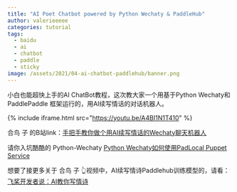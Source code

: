 ```yaml
---
title: "AI Poet Chatbot powered by Python Wechaty & PaddleHub"
author: valerieeeee
categories: tutorial
tags:
  - baidu
  - ai
  - chatbot
  - paddle
  - sticky
image: /assets/2021/04-ai-chatbot-paddlehub/banner.png
---
```


小白也能超快上手的AI ChatBot教程，这次教大家一个用基于Python Wechaty和 PaddlePaddle 框架运行的，用AI续写情话的对话机器人。

{% include iframe.html src="https://youtu.be/A4BI1N1T410" %}

合鸟 子 的B站link：[手把手教你做个用AI续写情话的Wechaty聊天机器人](https://www.bilibili.com/video/BV1BB4y1A714/)

请你入坑酷酷的 Python-Wechaty
[Python Wechaty如何使用PadLocal Puppet Service](https://wechaty.js.org/2021/02/03/python-wechaty-for-padlocal-puppet-service/)

想要了接更多关于 合鸟 子 👆视频中，AI续写情诗Paddlehub训练模型的，请看：
[飞桨开发者说：AI教你写情诗](https://www.bilibili.com/video/BV1Nv41117eA?from=search&seid=6621079025823617647/)
